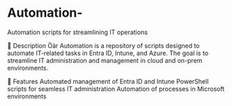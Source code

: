 # Automation-
Automation scripts for streamlining IT operations

📌 Description
Öär Automation is a repository of scripts designed to automate IT-related tasks in Entra ID, Intune, and Azure. The goal is to streamline IT administration and management in cloud and on-prem environments.

🚀 Features
Automated management of Entra ID and Intune
PowerShell scripts for seamless IT administration
Automation of processes in Microsoft environments
